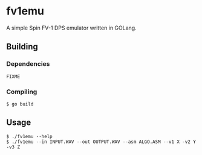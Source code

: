 # fv1emu
A simple Spin FV-1 DPS emulator written in GOLang.

## Building

### Dependencies
    FIXME

### Compiling

    $ go build


## Usage

    $ ./fv1emu --help
    $ ./fv1emu --in INPUT.WAV --out OUTPUT.WAV --asm ALGO.ASM --v1 X -v2 Y -v3 Z
